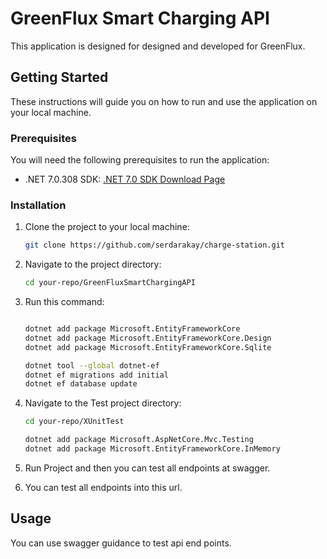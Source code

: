 # GreenFlux Smart Charging API

This application is designed for designed and developed for GreenFlux.

## Getting Started

These instructions will guide you on how to run and use the application on your local machine.

### Prerequisites

You will need the following prerequisites to run the application:

- .NET 7.0.308 SDK: [.NET 7.0 SDK Download Page](https://dotnet.microsoft.com/download/dotnet/7.0)

### Installation

1. Clone the project to your local machine:

   ```bash
   git clone https://github.com/serdarakay/charge-station.git

2. Navigate to the project directory:

    ```bash
    cd your-repo/GreenFluxSmartChargingAPI

3. Run this command:

    ```bash

    dotnet add package Microsoft.EntityFrameworkCore
    dotnet add package Microsoft.EntityFrameworkCore.Design
    dotnet add package Microsoft.EntityFrameworkCore.Sqlite

    dotnet tool --global dotnet-ef
    dotnet ef migrations add initial
    dotnet ef database update

4. Navigate to the Test project directory:

    ```bash
    cd your-repo/XUnitTest

    dotnet add package Microsoft.AspNetCore.Mvc.Testing
    dotnet add package Microsoft.EntityFrameworkCore.InMemory

5. Run Project and then you can test all endpoints at swagger.

7. You can test all endpoints into this url.


## Usage

You can use swagger guidance to test api end points.